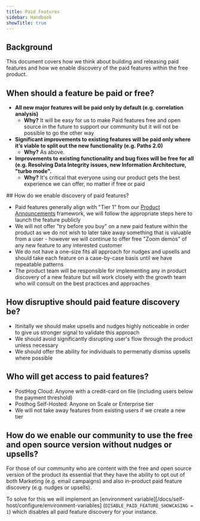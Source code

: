 ```yaml
---
title: Paid Features
sidebar: Handbook
showTitle: true
---
```


## Background

This document covers how we think about building and releasing paid features and how we enable discovery of the paid features within the free product.

## When should a feature be paid or free?

* **All new major features will be paid only by default (e.g. correlation analysis)**
    * **Why?** It will be easy for us to make Paid features free and open source in the future to support our community but it will not be possible to go the other way
* **Significant improvements to existing features will be paid only where it’s viable to split out the new functionality (e.g. Paths 2.0)**
    * **Why?** As above.
* **Improvements to existing functionality and bug fixes will be free for all (e.g. Resolving Data Integrity issues, new Information Architecture, "turbo mode".**
   * **Why?** It's critical that everyone using our product gets the best experience we can offer, no matter if free or paid

## How do we enable discovery of paid features?

* Paid features generally align with "Tier 1" from our [Product Announcements](https://posthog.com/handbook/growth/marketing/product-announcements) framework, we will follow the appropriate steps here to launch the feature publicly
* We will not offer "try before you buy" on a new paid feature within the product as we do not wish to later take away something that is valuable from a user - however we will continue to offer free "Zoom demos" of any new feature to any interested customer
* We do not have a one-size fits all approach for nudges and upsells and should take each feature on a case-by-case basis until we have repeatable patterns
* The product team will be responsible for implementing any in product discovery of a new feature but will work closely with the growth team who will consult on the best practices and approaches

## How disruptive should paid feature discovery be?

* Itinitally we should make upsells and nudges highly noticeable in order to give us stronger signal to validate this approach
* We should avoid significantly disrupting user's flow through the product unless necessary
* We should offer the ability for individuals to permenatly dismiss upsells where possible

## Who will get access to paid features?

* PostHog Cloud: Anyone with a credit-card on file (including users below the payment threshold)
* Posthog Self-Hosted: Anyone on Scale or Enterprise tier
* We will not take away features from existing users if we create a new tier

## How do we enable our community to use the free and open source version without nudges or upsells?

For those of our community who are content with the free and open source version of the product its essential that they have the ability to opt out of both Marketing (e.g. email campaigns) and also in-product paid feature discovery (e.g. nudges or upsells). 

To solve for this we will implement an [environment variable][/docs/self-host/configure/environment-variables] (`DISABLE_PAID_FEATURE_SHOWCASING = 1`) which disables all paid feature discovery for your instance.
